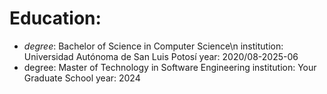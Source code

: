 # Education:
  - *degree*: Bachelor of Science in Computer Science\n
    institution: Universidad Autónoma de San Luis Potosí
    year: 2020/08-2025-06
  - degree: Master of Technology in Software Engineering
    institution: Your Graduate School
    year: 2024
